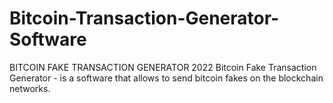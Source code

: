 # Bitcoin-Transaction-Generator-Software
BITCOIN FAKE TRANSACTION GENERATOR 2022
Bitcoin Fake Transaction Generator - is a software that allows to send bitcoin fakes on the blockchain networks.
